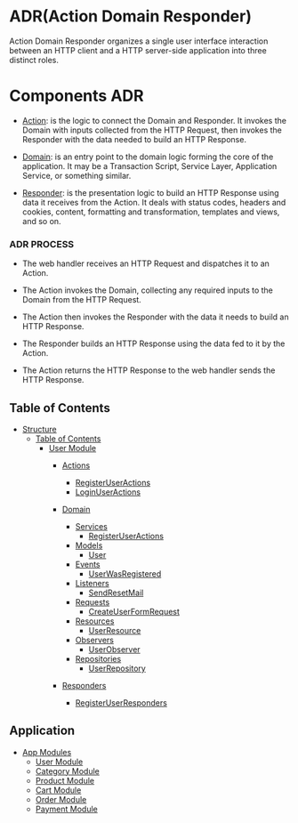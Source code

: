 # ADR(Action Domain Responder)
Action Domain Responder organizes a single user
interface interaction between an HTTP client and a HTTP server-side application into three distinct roles.
# Components ADR
 - [Action](#Action): is the logic to connect the Domain and Responder. 
   It invokes the Domain with inputs collected from the HTTP Request, then invokes the Responder with the data needed to build an HTTP Response.
 
- [Domain](#Domain): is an entry point to the domain logic forming the core of the application.
   It may be a Transaction Script, Service Layer, Application Service, or something similar.

- [Responder](#Responder): is the presentation logic to build an HTTP Response using data it receives from the Action.
   It deals with status codes, headers and cookies, content, formatting and transformation, templates and views, and so on. 
### <a name="ADR PROCESS">ADR PROCESS</a>
 - The web handler receives an HTTP Request and dispatches it to an Action.
  
 - The Action invokes the Domain, collecting any required inputs to the Domain from the HTTP Request.
 - The Action then invokes the Responder with the data it needs to build an HTTP Response.
 -  The Responder builds an HTTP Response using the data fed to it by the Action.
 -  The Action returns the HTTP Response to the web handler sends the HTTP Response.
 
 ## <a name="toc">Table of Contents</a>

- [Structure](#Structure)
  - [Table of Contents](#table-of-contents)
     - [User Module](#Users-Module)
        - [Actions](#Actions)
            - [RegisterUserActions](#RegisterUserActions)
            - [LoginUserActions](#LoginUserActions)
            
        - [Domain](#Domain) 
           - [Services](#Services) 
                - [RegisterUserActions](#RegisterUserActions)
           - [Models](#Models) 
                - [User](#User)
           - [Events](#Events) 
                - [UserWasRegistered](#UserWasRegistered)
           - [Listeners](#listeners) 
                - [SendResetMail](#SendResetMail)
           - [Requests](#Requests) 
                - [CreateUserFormRequest](#CreateUserFormRequest)
           - [Resources](#Resources) 
                - [UserResource](#UserResource)
           - [Observers](#Observers) 
                - [UserObserver](#UserObserver)
           - [Repositories](#Repositories) 
                - [UserRepository](#UserRepository)
           
        - [Responders](#Responders) 
           - [RegisterUserResponders](#RegisterUserResponders)
           
 
 ## <a name="toc">Application</a>

- [App Modules](#App-Modules)
  - [User Module](#[User-Module)
  - [Category Module](#[Category-Module)
  - [Product Module](#[Product-Module)
  - [Cart Module](#[Cart-Module)
  - [Order Module](#[Order-Module)
  - [Payment Module](#[Payment-Module)
   
    
     

